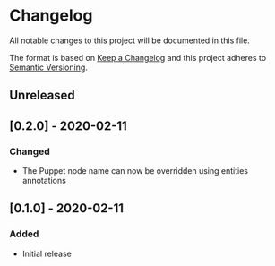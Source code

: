 # Changelog
All notable changes to this project will be documented in this file.

The format is based on [Keep a Changelog](http://keepachangelog.com/en/1.0.0/)
and this project adheres to [Semantic
Versioning](http://semver.org/spec/v2.0.0.html).

## Unreleased

## [0.2.0] - 2020-02-11

### Changed
- The Puppet node name can now be overridden using entities annotations

## [0.1.0] - 2020-02-11

### Added
- Initial release
